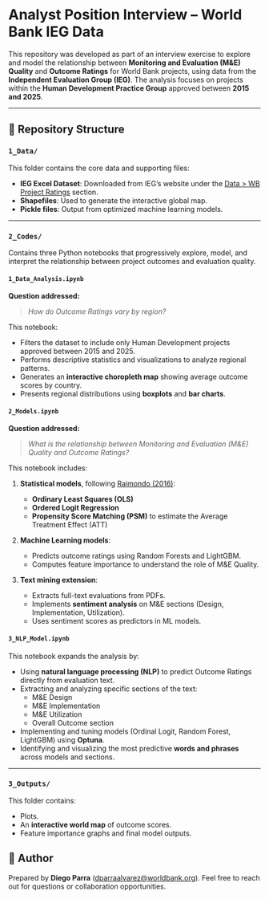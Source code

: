 # Analyst Position Interview – World Bank IEG Data

This repository was developed as part of an interview exercise to explore and model the relationship between **Monitoring and Evaluation (M&E) Quality** and **Outcome Ratings** for World Bank projects, using data from the **Independent Evaluation Group (IEG)**. The analysis focuses on projects within the **Human Development Practice Group** approved between **2015 and 2025**.

---

## 📁 Repository Structure

### `1_Data/`
This folder contains the core data and supporting files:
- **IEG Excel Dataset**: Downloaded from IEG’s website under the [Data > WB Project Ratings](https://ieg.worldbankgroup.org/data) section.
- **Shapefiles**: Used to generate the interactive global map.
- **Pickle files**: Output from optimized machine learning models.

---

### `2_Codes/`
Contains three Python notebooks that progressively explore, model, and interpret the relationship between project outcomes and evaluation quality.

#### `1_Data_Analysis.ipynb`
**Question addressed:**  
> _How do Outcome Ratings vary by region?_

This notebook:
- Filters the dataset to include only Human Development projects approved between 2015 and 2025.
- Performs descriptive statistics and visualizations to analyze regional patterns.
- Generates an **interactive choropleth map** showing average outcome scores by country.
- Presents regional distributions using **boxplots** and **bar charts**.

#### `2_Models.ipynb`
**Question addressed:**  
> _What is the relationship between Monitoring and Evaluation (M&E) Quality and Outcome Ratings?_

This notebook includes:
1. **Statistical models**, following [Raimondo (2016)]([https://ieg.worldbankgroup.org/data](https://documents1.worldbank.org/curated/en/180811468197076970/pdf/WPS7726.pdf)):
   - **Ordinary Least Squares (OLS)**
   - **Ordered Logit Regression**
   - **Propensity Score Matching (PSM)** to estimate the Average Treatment Effect (ATT)

2. **Machine Learning models**:
   - Predicts outcome ratings using Random Forests and LightGBM.
   - Computes feature importance to understand the role of M&E Quality.

3. **Text mining extension**:
   - Extracts full-text evaluations from PDFs.
   - Implements **sentiment analysis** on M&E sections (Design, Implementation, Utilization).
   - Uses sentiment scores as predictors in ML models.

#### `3_NLP_Model.ipynb`
This notebook expands the analysis by:
- Using **natural language processing (NLP)** to predict Outcome Ratings directly from evaluation text.
- Extracting and analyzing specific sections of the text:
  - M&E Design
  - M&E Implementation
  - M&E Utilization
  - Overall Outcome section
- Implementing and tuning models (Ordinal Logit, Random Forest, LightGBM) using **Optuna**.
- Identifying and visualizing the most predictive **words and phrases** across models and sections.

---

### `3_Outputs/`
This folder contains:
- Plots.
- An **interactive world map** of outcome scores.
- Feature importance graphs and final model outputs.

## 👤 Author

Prepared by **Diego Parra** (dparraalvarez@worldbank.org). Feel free to reach out for questions or collaboration opportunities.
